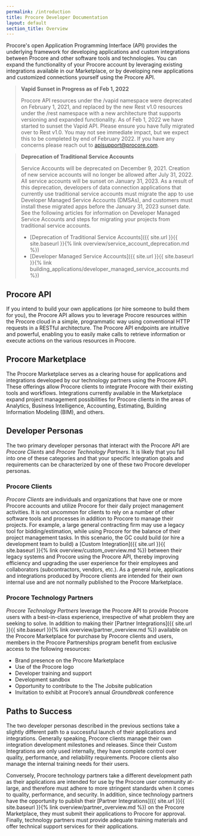 ```yaml
---
permalink: /introduction
title: Procore Developer Documentation
layout: default
section_title: Overview
---
```


Procore's open Application Programming Interface (API) provides the underlying framework for developing applications and custom integrations between Procore and other software tools and technologies.
You can expand the functionality of your Procore account by leveraging existing integrations available in our Marketplace, or by developing new applications and customized connections yourself using the Procore API.

>**Vapid Sunset in Progress as of Feb 1, 2022**
>
> Procore API resources under the /vapid namespace were deprecated on February 1, 2021, and replaced by the new Rest v1.0 resources under the /rest namespace with a new architecture that supports versioning and expanded functionality.
> As of Feb 1, 2022 we have started to sunset the Vapid API.
> Please ensure you have fully migrated over to Rest v1.0.
> You may not see immediate impact, but we expect this to be completed by end of February 2022.
> If you have any concerns please reach out to [apisupport@procore.com](mailto:apisupport@procore.com).

>**Deprecation of Traditional Service Accounts**
>
> Service Accounts will be deprecated on December 9, 2021.
> Creation of new service accounts will no longer be allowed after July 31, 2022.
> All service accounts will be sunset on January 31, 2023.
> As a result of this deprecation, developers of data connection applications that currently use traditional service accounts must migrate the app to use Developer Managed Service Accounts (DMSAs), and customers must install these migrated apps before the January 31, 2023 sunset date.
> See the following articles for information on Developer Managed Service Accounts and steps for migrating your projects from traditional service accounts.
> - [Deprecation of Traditional Service Accounts]({{ site.url }}{{ site.baseurl }}{% link overview/service_account_deprecation.md %})
> - [Developer Managed Service Accounts]({{ site.url }}{{ site.baseurl }}{% link building_applications/developer_managed_service_accounts.md %})

## Procore API

If you intend to build your own applications (or hire someone to build them for you), the Procore API allows you to leverage Procore resources within the Procore cloud in a simple, programmatic way using conventional HTTP requests in a RESTful architecture.
The Procore API endpoints are intuitive and powerful, enabling you to easily make calls to retrieve information or execute actions on the various resources in Procore.

## Procore Marketplace

The Procore Marketplace serves as a clearing house for applications and integrations developed by our technology partners using the Procore API.
These offerings allow Procore clients to integrate Procore with their existing tools and workflows.
Integrations currently available in the Marketplace expand project management possibilities for Procore clients in the areas of Analytics, Business Intelligence, Accounting, Estimating, Building Information Modeling (BIM), and others.

## Developer Personas

The two primary developer personas that interact with the Procore API are _Procore Clients_ and _Procore Technology Partners_.
It is likely that you fall into one of these categories and that your specific integration goals and requirements can be characterized by one of these two Procore developer personas.

### Procore Clients

_Procore Clients_ are individuals and organizations that have one or more Procore accounts and utilize Procore for their daily project management activities.
It is not uncommon for clients to rely on a number of other software tools and processes in addition to Procore to manage their projects.
For example, a large general contracting firm may use a legacy tool for bidding/estimation, while using Procore for the balance of their project management tasks.
In this scenario, the GC could build (or hire a development team to build) a [Custom Integration]({{ site.url }}{{ site.baseurl }}{% link overview/custom_overview.md %}) between their legacy systems and Procore using the Procore API, thereby improving efficiency and upgrading the user experience for their employees and collaborators (subcontractors, vendors, etc.).
As a general rule, applications and integrations produced by Procore clients are intended for their own internal use and are not normally published to the Procore Marketplace.

### Procore Technology Partners

_Procore Technology Partners_ leverage the Procore API to provide Procore users with a best-in-class experience, irrespective of what problem they are seeking to solve.
In addition to making their [Partner Integrations]({{ site.url }}{{ site.baseurl }}{% link overview/partner_overview.md %}) available on the Procore Marketplace for purchase by Procore clients and users, members in the Procore Partnerships program benefit from exclusive access to the following resources:

- Brand presence on the Procore Marketplace
- Use of the Procore logo
- Developer training and support
- Development sandbox
- Opportunity to contribute to the The Jobsite publication
- Invitation to exhibit at Procore’s annual _Groundbreak_ conference

## Paths to Success

The two developer personas described in the previous sections take a slightly different path to a successful launch of their applications and integrations.
Generally speaking, Procore clients manage their own integration development milestones and releases.
Since their Custom Integrations are only used internally, they have complete control over quality, performance, and reliability requirements.
Procore clients also manage the internal training needs for their users.

Conversely, Procore technology partners take a different development path as their applications are intended for use by the Procore user community at-large, and therefore must adhere to more stringent standards when it comes to quality, performance, and security.
In addition, since technology partners have the opportunity to publish their [Partner Integrations]({{ site.url }}{{ site.baseurl }}{% link overview/partner_overview.md %}) on the Procore Marketplace, they must submit their applications to Procore for approval.
Finally, technology partners must provide adequate training materials and offer technical support services for their applications.
